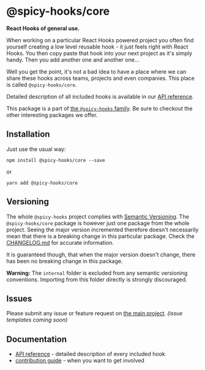 # @spicy-hooks/core

**React Hooks of general use.**

When working on a particular React Hooks powered project you often find yourself creating
a low level reusable hook - it just feels right with React Hooks. You then copy paste that hook
into your next project as it's simply handy. Then you add another one and another one...

Well you get the point, it's not a bad idea to have a place where we can share these hooks
across teams, projects and even companies. This place is called `@spicy-hooks/core`.

Detailed description of all included hooks is available in our
[API reference](https://spicy-hooks.salsita.co/next/modules/_core_src_index_.html).

This package is a part of [the `@spicy-hooks` family](https://github.com/salsita/spicy-hooks).
Be sure to checkout the other interesting packages we offer.

## Installation

Just use the usual way:
```shell script
npm install @spicy-hooks/core --save
```
or
```shell script
yarn add @spicy-hooks/core
```

## Versioning

The whole `@spicy-hooks` project complies with [Semantic Versioning](https://semver.org/).
The `@spicy-hooks/core` package is however just one package from the whole project.
Seeing the major version incremented therefore doesn't necessarily mean that there
is a breaking change in this particular package. Check the
[CHANGELOG.md](https://github.com/salsita/spicy-hooks/blob/next/packages/core/CHANGELOG.md)
for accurate information.

It is guaranteed though, that when the major version doesn't change,
there has been no breaking change in this package.

**Warning:** The `internal` folder is excluded from any semantic versioning conventions.
Importing from this folder directly is strongly discouraged.

## Issues

Please submit any issue or feature request on [the main project](https://github.com/salsita/spicy-hooks/issues). _(issue templates coming soon)_

## Documentation

* [API reference](https://spicy-hooks.salsita.co/next/modules/_core_src_index_.html) - detailed description of every included hook
* [contribution guide](https://github.com/salsita/spicy-hooks/tree/next/docs) - when you want to get involved

